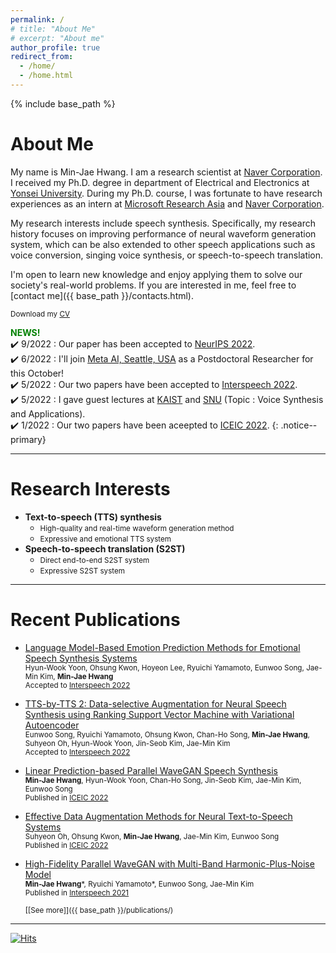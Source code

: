 ```yaml
---
permalink: /
# title: "About Me"
# excerpt: "About me"
author_profile: true
redirect_from: 
  - /home/
  - /home.html
---
```


{% include base_path %}

# About Me
My name is Min-Jae Hwang. 
I am a research scientist at [Naver Corporation](https://www.navercorp.com/en).
I received my Ph.D. degree in department of Electrical and Electronics at [Yonsei University](https://www.yonsei.ac.kr/en_sc/index.jsp).
During my Ph.D. course, I was fortunate to have research experiences as an intern at [Microsoft Research Asia](https://www.microsoft.com/en-us/research/lab/microsoft-research-asia/) and [Naver Corporation](https://www.navercorp.com/en).

My research interests include speech synthesis.
Specifically, my research history focuses on improving performance of neural waveform generation system, which can be also extended to other speech applications such as voice conversion, singing voice synthesis, or speech-to-speech translation.

I'm open to learn new knowledge and enjoy applying them to solve our society's real-world problems.
If you are interested in me, feel free to [contact me]({{ base_path }}/contacts.html).

<small><i class="fa fa-download" aria-hidden="true"></i> Download my [CV]({{base_path}}/files/cv/cv_latest.pdf)</small>

**<span style="color:green">NEWS!</span>**  
:heavy_check_mark: 9/2022 : Our paper has been accepted to [NeurIPS 2022](https://nips.cc/).
<br>
:heavy_check_mark: 6/2022 : I\'ll join [Meta AI, Seattle, USA](https://ai.facebook.com/) as a Postdoctoral Researcher for this October!
<br>
:heavy_check_mark: 5/2022 : Our two papers have been accepted to [Interspeech 2022](https://interspeech2022.org/).
<br>
:heavy_check_mark: 5/2022 : I gave guest lectures at [KAIST](https://www.kaist.ac.kr/en/) and [SNU](https://en.snu.ac.kr/) (Topic : Voice Synthesis and Applications).
<br>
:heavy_check_mark: 1/2022 : Our two papers have been aceepted to [ICEIC 2022](https://iceic.org/2022/).
{: .notice--primary}

<!-- {: .notice} -->

***
# Research Interests
- **Text-to-speech (TTS) synthesis**
  - <small>High-quality and real-time waveform generation method</small>
  - <small>Expressive and emotional TTS system</small>
- **Speech-to-speech translation (S2ST)**
  - <small>Direct end-to-end S2ST system</small>
  - <small>Expressive S2ST system</small>

***
# Recent Publications
- [Language Model-Based Emotion Prediction Methods for Emotional Speech Synthesis Systems](https://arxiv.org/abs/2206.15067)  
  <small>Hyun-Wook Yoon, Ohsung Kwon, Hoyeon Lee, Ryuichi Yamamoto, Eunwoo Song, Jae-Min Kim, __Min-Jae Hwang__</small>  
  <small>Accepted to [Interspeech 2022](https://interspeech2022.org/)</small>  

- [TTS-by-TTS 2: Data-selective Augmentation for Neural Speech Synthesis using Ranking Support Vector Machine with Variational Autoencoder](https://arxiv.org/abs/2206.14984)  
  <small>Eunwoo Song, Ryuichi Yamamoto, Ohsung Kwon, Chan-Ho Song, __Min-Jae Hwang__, Suhyeon Oh, Hyun-Wook Yoon, Jin-Seob Kim, Jae-Min Kim</small>  
  <small>Accepted to [Interspeech 2022](https://interspeech2022.org/)</small>  

- [Linear Prediction-based Parallel WaveGAN Speech Synthesis](https://ieeexplore.ieee.org/abstract/document/9748530/)  
  <small>__Min-Jae Hwang__, Hyun-Wook Yoon, Chan-Ho Song, Jin-Seob Kim, Jae-Min Kim, Eunwoo Song</small>  
  <small>Published in [ICEIC 2022](https://iceic.org/2022/)</small>  

- [Effective Data Augmentation Methods for Neural Text-to-Speech Systems](https://ieeexplore.ieee.org/abstract/document/9748515)  
  <small>Suhyeon Oh, Ohsung Kwon, __Min-Jae Hwang__, Jae-Min Kim, Eunwoo Song</small>  
  <small>Published in [ICEIC 2022](https://iceic.org/2022/)</small>  

- [High-Fidelity Parallel WaveGAN with Multi-Band Harmonic-Plus-Noise Model](https://sewplay.github.io/cv/papers/2021/IS210976.pdf)  
  <small>__Min-Jae Hwang__\*, Ryuichi Yamamoto\*, Eunwoo Song, Jae-Min Kim</small>  
  <small>Published in [Interspeech 2021](https://www.interspeech2021.org/)</small>  

  <small>[[See more]]({{ base_path }}/publications/)</small>

***
[![Hits](https://hits.seeyoufarm.com/api/count/incr/badge.svg?url=https%3A%2F%2Fmjhwang93.github.io&count_bg=%2364C83D&title_bg=%23555555&icon=&icon_color=%23E7E7E7&title=hits&edge_flat=false)](https://hits.seeyoufarm.com)
